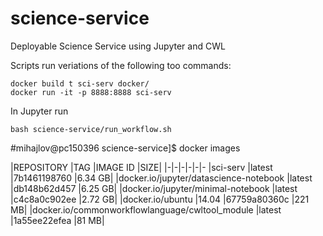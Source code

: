 # science-service
Deployable Science Service using Jupyter and CWL

Scripts run veriations of the following too commands:
```
docker build t sci-serv docker/
docker run -it -p 8888:8888 sci-serv
```


In Jupyter run
```
bash science-service/run_workflow.sh 
```

#mihajlov@pc150396 science-service]$ docker images

|REPOSITORY                                        |TAG               |IMAGE ID            |SIZE|
|-|-|-|-|-|-
|sci-serv                                          |latest            |7b1461198760        |6.34 GB|
|docker.io/jupyter/datascience-notebook            |latest            |db148b62d457        |6.25 GB|
|docker.io/jupyter/minimal-notebook                |latest            |c4c8a0c902ee        |2.72 GB|
|docker.io/ubuntu                                  |14.04             |67759a80360c        |221 MB|
|docker.io/commonworkflowlanguage/cwltool_module   |latest            |1a55ee22efea        |81 MB|
